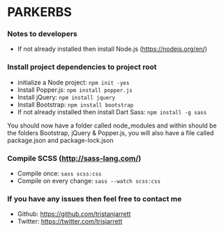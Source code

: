 # PARKERBS

### Notes to developers
  - If not already installed then install Node.js (https://nodejs.org/en/)

### Install project dependencies to project root
  - initialize a Node project: `npm init -yes`
  - Install Popper.js: `npm install popper.js`
  - Install jQuery: `npm install jquery`
  - Install Bootstrap: `npm install bootstrap`
  - If not already installed then install Dart Sass: `npm install -g sass`

You should now have a folder called node_modules and within should be the folders Bootstrap, jQuery & Popper.js, you will also have a file called package.json and package-lock.json

### Compile SCSS (http://sass-lang.com/)
  - Compile once: `sass scss:css`
  - Compile on every change: `sass --watch scss:css`

### If you have any issues then feel free to contact me
  - Github: https://github.com/tristanjarrett
  - Twitter: https://twitter.com/trisjarrett
